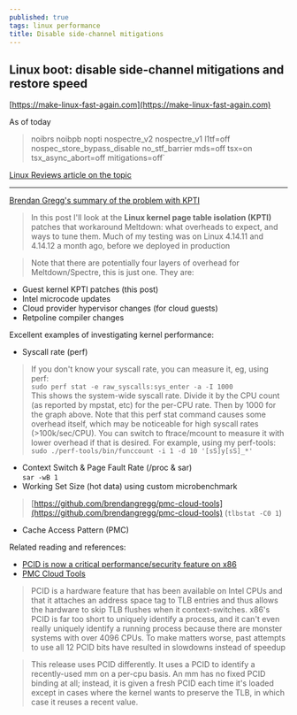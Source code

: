 ```yaml
---
published: true
tags: linux performance
title: Disable side-channel mitigations
---
```

## Linux boot: disable side-channel mitigations and restore speed
[https://make-linux-fast-again.com](https://make-linux-fast-again.com)

As of today

> noibrs noibpb nopti nospectre_v2 nospectre_v1 l1tf=off nospec_store_bypass_disable no_stf_barrier mds=off tsx=on tsx_async_abort=off mitigations=off`

[Linux Reviews article on the topic](https://linuxreviews.org/HOWTO_make_Linux_run_blazing_fast_(again)_on_Intel_CPUs)

---

[Brendan Gregg's summary of the problem with KPTI](http://www.brendangregg.com/blog/2018-02-09/kpti-kaiser-meltdown-performance.html)

> In this post I'll look at the **Linux kernel page table isolation (KPTI)** patches that workaround Meltdown: what overheads to expect, and ways to tune them. Much of my testing was on Linux 4.14.11 and 4.14.12 a month ago, before we deployed in production  

> Note that there are potentially four layers of overhead for Meltdown/Spectre, this is just one. They are:
- Guest kernel KPTI patches (this post)
- Intel microcode updates
- Cloud provider hypervisor changes (for cloud guests)
- Retpoline compiler changes

Excellent examples of investigating kernel performance: 
- Syscall rate (perf)
>If you don't know your syscall rate, you can measure it, eg, using perf:  
`sudo perf stat -e raw_syscalls:sys_enter -a -I 1000`  
This shows the system-wide syscall rate. Divide it by the CPU count (as reported by mpstat, etc) for the per-CPU rate. Then by 1000 for the graph above. Note that this perf stat command causes some overhead itself, which may be noticeable for high syscall rates (>100k/sec/CPU). You can switch to ftrace/mcount to measure it with lower overhead if that is desired. For example, using my perf-tools:  
`sudo ./perf-tools/bin/funccount -i 1 -d 10 '[sS]y[sS]_*'`      
- Context Switch & Page Fault Rate (/proc & sar)  
`sar -wB 1`  
- Working Set Size (hot data) using custom microbenchmark
> [https://github.com/brendangregg/pmc-cloud-tools](https://github.com/brendangregg/pmc-cloud-tools) (`tlbstat -C0 1`)  
- Cache Access Pattern (PMC)

Related reading and references:
- [PCID is now a critical performance/security feature on x86](http://archive.is/ma8Iw)
- [PMC Cloud Tools](https://github.com/brendangregg/pmc-cloud-tools)

> PCID is a hardware feature that has been available on Intel CPUs and that it attaches an address space tag to TLB entries and thus allows the hardware to skip TLB flushes when it context-switches. x86's PCID is far too short to uniquely identify a process, and it can't even really uniquely identify a running process because there are monster systems with over 4096 CPUs. To make matters worse, past attempts to use all 12 PCID bits have resulted in slowdowns instead of speedup  

>This release uses PCID differently. It uses a PCID to identify a recently-used mm on a per-cpu basis. An mm has no fixed PCID binding at all; instead, it is given a fresh PCID each time it's loaded except in cases where the kernel wants to preserve the TLB, in which case it reuses a recent value.